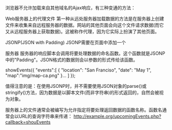 ##
浏览器不允许加载来自其他域名的Ajax响应，有三种变通的方法：

Web服务器上的代理文件
第一种从远处服务器加载数据的方法是在服务器上创建文件来收集来自远程服务器的数据。网站的其他页面会向这个文件请求数据(而它又从远程服务器上获取数据)。这被称作代理，因为它实际上扮演了其他页面。

JSONP(JSON with Padding)
JSONP需要在页面中添加一个<script>元素，由该元素来从其他服务器加载JSON数据。这种方式之所以有效是因为<script>元素的脚本源并没有受到限制。
脚本包含对某个函数的调用，JSON格式的数据会以参数的形式传进该函数。应当在请求数据的页面中定义这个函数，他会被调用，接着处理并显示数据。

跨来源资源共享
浏览器每次和服务器通信时，它们都会使用HTTP头来发送信息给彼此。跨来源资源共享(Cross-Origin Resource Sharing,CORS)需要在HTTP头中添加额外的信息，借此让浏览器和服务器知道它们直接可以进行通信。

JSONP的工作原理
首先，页面必须包含一个用来处理JSON数据的函数。然后使用<script>元素来向服务器请求数据。服务器返回一个文件，调用该函数来处理数据。JSON数据会作为参数传给该函数。

浏览器
HTML页面上会有两处使用JavaScript：
1、一个函数，用来处理服务器返回的JSON数据；
2、一个<script>元素，其src属性会从远程服务器请求JSON数据。

<script>
    function showEvents(data){
        ...
    }
</script>
<script src="http://example.org/jsonp"></script>

服务器
服务器的响应脚本会调用将要处理数据的命名函数。这个函数就是JSONP中的"Padding"。JSON格式的数据则会以参数的形式传给该函数。

showEvents({
    "events":[
        {
            "location": "San Franciso",
            "date": "May 1",
            "map":"img/map-ca.png"
        }...
    ]
});

值得注意的是：在使用JSONP时，并不需要使用JSON对象的parse()或stringify()方法，因为数据是以脚本文件(而非字符串)的形式返回的，自然会被视为对象。

服务器上的文件通常会被编写为允许指定将要处理返回数据的函数名称。函数名通常会以URL的查询字符串来传递：
http://example.org/upcomingEvents.php?callback=shouEvents
